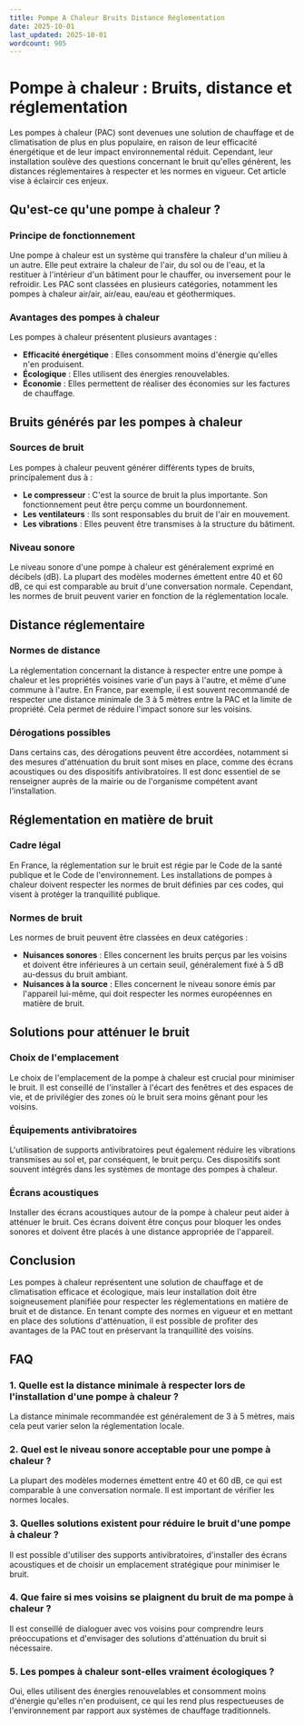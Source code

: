```yaml
---
title: Pompe A Chaleur Bruits Distance Réglementation
date: 2025-10-01
last_updated: 2025-10-01
wordcount: 905
---
```


# Pompe à chaleur : Bruits, distance et réglementation

Les pompes à chaleur (PAC) sont devenues une solution de chauffage et de climatisation de plus en plus populaire, en raison de leur efficacité énergétique et de leur impact environnemental réduit. Cependant, leur installation soulève des questions concernant le bruit qu'elles génèrent, les distances réglementaires à respecter et les normes en vigueur. Cet article vise à éclaircir ces enjeux.

## Qu'est-ce qu'une pompe à chaleur ?

### Principe de fonctionnement

Une pompe à chaleur est un système qui transfère la chaleur d'un milieu à un autre. Elle peut extraire la chaleur de l'air, du sol ou de l'eau, et la restituer à l'intérieur d'un bâtiment pour le chauffer, ou inversement pour le refroidir. Les PAC sont classées en plusieurs catégories, notamment les pompes à chaleur air/air, air/eau, eau/eau et géothermiques.

### Avantages des pompes à chaleur

Les pompes à chaleur présentent plusieurs avantages :
- **Efficacité énergétique** : Elles consomment moins d'énergie qu'elles n'en produisent.
- **Écologique** : Elles utilisent des énergies renouvelables.
- **Économie** : Elles permettent de réaliser des économies sur les factures de chauffage.

## Bruits générés par les pompes à chaleur

### Sources de bruit

Les pompes à chaleur peuvent générer différents types de bruits, principalement dus à :
- **Le compresseur** : C'est la source de bruit la plus importante. Son fonctionnement peut être perçu comme un bourdonnement.
- **Les ventilateurs** : Ils sont responsables du bruit de l'air en mouvement.
- **Les vibrations** : Elles peuvent être transmises à la structure du bâtiment.

### Niveau sonore

Le niveau sonore d'une pompe à chaleur est généralement exprimé en décibels (dB). La plupart des modèles modernes émettent entre 40 et 60 dB, ce qui est comparable au bruit d'une conversation normale. Cependant, les normes de bruit peuvent varier en fonction de la réglementation locale.

## Distance réglementaire

### Normes de distance

La réglementation concernant la distance à respecter entre une pompe à chaleur et les propriétés voisines varie d'un pays à l'autre, et même d'une commune à l'autre. En France, par exemple, il est souvent recommandé de respecter une distance minimale de 3 à 5 mètres entre la PAC et la limite de propriété. Cela permet de réduire l'impact sonore sur les voisins.

### Dérogations possibles

Dans certains cas, des dérogations peuvent être accordées, notamment si des mesures d'atténuation du bruit sont mises en place, comme des écrans acoustiques ou des dispositifs antivibratoires. Il est donc essentiel de se renseigner auprès de la mairie ou de l'organisme compétent avant l'installation.

## Réglementation en matière de bruit

### Cadre légal

En France, la réglementation sur le bruit est régie par le Code de la santé publique et le Code de l'environnement. Les installations de pompes à chaleur doivent respecter les normes de bruit définies par ces codes, qui visent à protéger la tranquillité publique.

### Normes de bruit

Les normes de bruit peuvent être classées en deux catégories :
- **Nuisances sonores** : Elles concernent les bruits perçus par les voisins et doivent être inférieures à un certain seuil, généralement fixé à 5 dB au-dessus du bruit ambiant.
- **Nuisances à la source** : Elles concernent le niveau sonore émis par l'appareil lui-même, qui doit respecter les normes européennes en matière de bruit.

## Solutions pour atténuer le bruit

### Choix de l'emplacement

Le choix de l'emplacement de la pompe à chaleur est crucial pour minimiser le bruit. Il est conseillé de l'installer à l'écart des fenêtres et des espaces de vie, et de privilégier des zones où le bruit sera moins gênant pour les voisins.

### Équipements antivibratoires

L'utilisation de supports antivibratoires peut également réduire les vibrations transmises au sol et, par conséquent, le bruit perçu. Ces dispositifs sont souvent intégrés dans les systèmes de montage des pompes à chaleur.

### Écrans acoustiques

Installer des écrans acoustiques autour de la pompe à chaleur peut aider à atténuer le bruit. Ces écrans doivent être conçus pour bloquer les ondes sonores et doivent être placés à une distance appropriée de l'appareil.

## Conclusion

Les pompes à chaleur représentent une solution de chauffage et de climatisation efficace et écologique, mais leur installation doit être soigneusement planifiée pour respecter les réglementations en matière de bruit et de distance. En tenant compte des normes en vigueur et en mettant en place des solutions d'atténuation, il est possible de profiter des avantages de la PAC tout en préservant la tranquillité des voisins.

## FAQ

### 1. Quelle est la distance minimale à respecter lors de l'installation d'une pompe à chaleur ?

La distance minimale recommandée est généralement de 3 à 5 mètres, mais cela peut varier selon la réglementation locale.

### 2. Quel est le niveau sonore acceptable pour une pompe à chaleur ?

La plupart des modèles modernes émettent entre 40 et 60 dB, ce qui est comparable à une conversation normale. Il est important de vérifier les normes locales.

### 3. Quelles solutions existent pour réduire le bruit d'une pompe à chaleur ?

Il est possible d'utiliser des supports antivibratoires, d'installer des écrans acoustiques et de choisir un emplacement stratégique pour minimiser le bruit.

### 4. Que faire si mes voisins se plaignent du bruit de ma pompe à chaleur ?

Il est conseillé de dialoguer avec vos voisins pour comprendre leurs préoccupations et d'envisager des solutions d'atténuation du bruit si nécessaire.

### 5. Les pompes à chaleur sont-elles vraiment écologiques ?

Oui, elles utilisent des énergies renouvelables et consomment moins d'énergie qu'elles n'en produisent, ce qui les rend plus respectueuses de l'environnement par rapport aux systèmes de chauffage traditionnels.